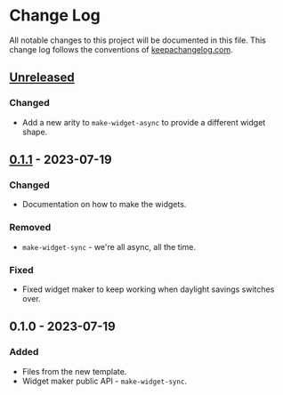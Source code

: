 # Change Log
All notable changes to this project will be documented in this file. This change log follows the conventions of [keepachangelog.com](http://keepachangelog.com/).

## [Unreleased]
### Changed
- Add a new arity to `make-widget-async` to provide a different widget shape.

## [0.1.1] - 2023-07-19
### Changed
- Documentation on how to make the widgets.

### Removed
- `make-widget-sync` - we're all async, all the time.

### Fixed
- Fixed widget maker to keep working when daylight savings switches over.

## 0.1.0 - 2023-07-19
### Added
- Files from the new template.
- Widget maker public API - `make-widget-sync`.

[Unreleased]: https://sourcehost.site/your-name/soccer-table-clojure/compare/0.1.1...HEAD
[0.1.1]: https://sourcehost.site/your-name/soccer-table-clojure/compare/0.1.0...0.1.1
